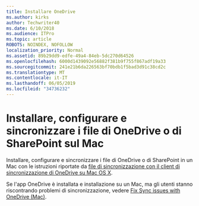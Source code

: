 ```yaml
---
title: Installare OneDrive
ms.author: kirks
author: Techwriter40
ms.date: 6/10/2018
ms.audience: ITPro
ms.topic: article
ROBOTS: NOINDEX, NOFOLLOW
localization_priority: Normal
ms.assetid: 89b29dd9-edfe-49a4-84eb-5dc270d64526
ms.openlocfilehash: 6000d1439092e56882f381b9f755f867adf19a33
ms.sourcegitcommit: 241e21b6da226563bf70bdb1f5bad3d91c38cd2c
ms.translationtype: MT
ms.contentlocale: it-IT
ms.lasthandoff: 06/05/2019
ms.locfileid: "34736232"
---
```

# <a name="install-setup-and-sync-onedrive-or-sharepoint-files-on-mac"></a>Installare, configurare e sincronizzare i file di OneDrive o di SharePoint sul Mac 

Installare, configurare e sincronizzare i file di OneDrive o di SharePoint in un Mac con le istruzioni riportate da [file di sincronizzazione con il client di sincronizzazione di OneDrive su Mac OS X](https://support.office.com/en-us/article/sync-files-with-the-onedrive-sync-client-on-mac-os-x-d11b9f29-00bb-4172-be39-997da46f913f).

Se l'app OneDrive è installata e installazione su un Mac, ma gli utenti stanno riscontrando problemi di sincronizzazione, vedere [Fix Sync issues with OneDrive (Mac)](https://support.office.com/en-us/article/fix-onedrive-sync-problems-on-a-mac-af3012d7-13ec-4ac9-bbb1-ebcd2a0cd756?ui=en-US&amp;rs=en-US&amp;ad=US).



